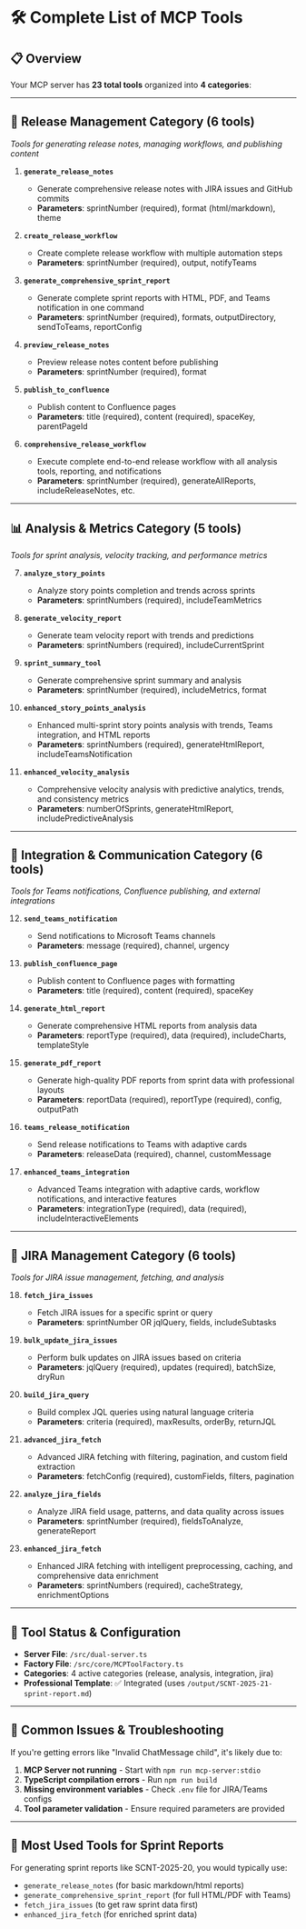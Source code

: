 # 🛠️ Complete List of MCP Tools

## 📋 Overview
Your MCP server has **23 total tools** organized into **4 categories**:

---

## 🚀 **Release Management Category** (6 tools)
*Tools for generating release notes, managing workflows, and publishing content*

1. **`generate_release_notes`**
   - Generate comprehensive release notes with JIRA issues and GitHub commits
   - **Parameters**: sprintNumber (required), format (html/markdown), theme

2. **`create_release_workflow`** 
   - Create complete release workflow with multiple automation steps
   - **Parameters**: sprintNumber (required), output, notifyTeams

3. **`generate_comprehensive_sprint_report`**
   - Generate complete sprint reports with HTML, PDF, and Teams notification in one command
   - **Parameters**: sprintNumber (required), formats, outputDirectory, sendToTeams, reportConfig

4. **`preview_release_notes`**
   - Preview release notes content before publishing
   - **Parameters**: sprintNumber (required), format

5. **`publish_to_confluence`**
   - Publish content to Confluence pages
   - **Parameters**: title (required), content (required), spaceKey, parentPageId

6. **`comprehensive_release_workflow`**
   - Execute complete end-to-end release workflow with all analysis tools, reporting, and notifications
   - **Parameters**: sprintNumber (required), generateAllReports, includeReleaseNotes, etc.

---

## 📊 **Analysis & Metrics Category** (5 tools)
*Tools for sprint analysis, velocity tracking, and performance metrics*

7. **`analyze_story_points`**
   - Analyze story points completion and trends across sprints
   - **Parameters**: sprintNumbers (required), includeTeamMetrics

8. **`generate_velocity_report`**
   - Generate team velocity report with trends and predictions
   - **Parameters**: sprintNumbers (required), includeCurrentSprint

9. **`sprint_summary_tool`**
   - Generate comprehensive sprint summary and analysis
   - **Parameters**: sprintNumber (required), includeMetrics, format

10. **`enhanced_story_points_analysis`**
    - Enhanced multi-sprint story points analysis with trends, Teams integration, and HTML reports
    - **Parameters**: sprintNumbers (required), generateHtmlReport, includeTeamsNotification

11. **`enhanced_velocity_analysis`**
    - Comprehensive velocity analysis with predictive analytics, trends, and consistency metrics
    - **Parameters**: numberOfSprints, generateHtmlReport, includePredictiveAnalysis

---

## 🔗 **Integration & Communication Category** (6 tools)
*Tools for Teams notifications, Confluence publishing, and external integrations*

12. **`send_teams_notification`**
    - Send notifications to Microsoft Teams channels
    - **Parameters**: message (required), channel, urgency

13. **`publish_confluence_page`**
    - Publish content to Confluence pages with formatting
    - **Parameters**: title (required), content (required), spaceKey

14. **`generate_html_report`**
    - Generate comprehensive HTML reports from analysis data
    - **Parameters**: reportType (required), data (required), includeCharts, templateStyle

15. **`generate_pdf_report`**
    - Generate high-quality PDF reports from sprint data with professional layouts
    - **Parameters**: reportData (required), reportType (required), config, outputPath

16. **`teams_release_notification`**
    - Send release notifications to Teams with adaptive cards
    - **Parameters**: releaseData (required), channel, customMessage

17. **`enhanced_teams_integration`**
    - Advanced Teams integration with adaptive cards, workflow notifications, and interactive features
    - **Parameters**: integrationType (required), data (required), includeInteractiveElements

---

## 🎯 **JIRA Management Category** (6 tools)
*Tools for JIRA issue management, fetching, and analysis*

18. **`fetch_jira_issues`**
    - Fetch JIRA issues for a specific sprint or query
    - **Parameters**: sprintNumber OR jqlQuery, fields, includeSubtasks

19. **`bulk_update_jira_issues`**
    - Perform bulk updates on JIRA issues based on criteria
    - **Parameters**: jqlQuery (required), updates (required), batchSize, dryRun

20. **`build_jira_query`**
    - Build complex JQL queries using natural language criteria
    - **Parameters**: criteria (required), maxResults, orderBy, returnJQL

21. **`advanced_jira_fetch`**
    - Advanced JIRA fetching with filtering, pagination, and custom field extraction
    - **Parameters**: fetchConfig (required), customFields, filters, pagination

22. **`analyze_jira_fields`**
    - Analyze JIRA field usage, patterns, and data quality across issues
    - **Parameters**: sprintNumber (required), fieldsToAnalyze, generateReport

23. **`enhanced_jira_fetch`**
    - Enhanced JIRA fetching with intelligent preprocessing, caching, and comprehensive data enrichment
    - **Parameters**: sprintNumbers (required), cacheStrategy, enrichmentOptions

---

## 🔧 **Tool Status & Configuration**

- **Server File**: `/src/dual-server.ts`
- **Factory File**: `/src/core/MCPToolFactory.ts`
- **Categories**: 4 active categories (release, analysis, integration, jira)
- **Professional Template**: ✅ Integrated (uses `/output/SCNT-2025-21-sprint-report.md`)

---

## 🚨 **Common Issues & Troubleshooting**

If you're getting errors like "Invalid ChatMessage child", it's likely due to:
1. **MCP Server not running** - Start with `npm run mcp-server:stdio`
2. **TypeScript compilation errors** - Run `npm run build`
3. **Missing environment variables** - Check `.env` file for JIRA/Teams configs
4. **Tool parameter validation** - Ensure required parameters are provided

---

## 🎯 **Most Used Tools for Sprint Reports**

For generating sprint reports like SCNT-2025-20, you would typically use:
- `generate_release_notes` (for basic markdown/html reports)
- `generate_comprehensive_sprint_report` (for full HTML/PDF with Teams)
- `fetch_jira_issues` (to get raw sprint data first)
- `enhanced_jira_fetch` (for enriched sprint data)
